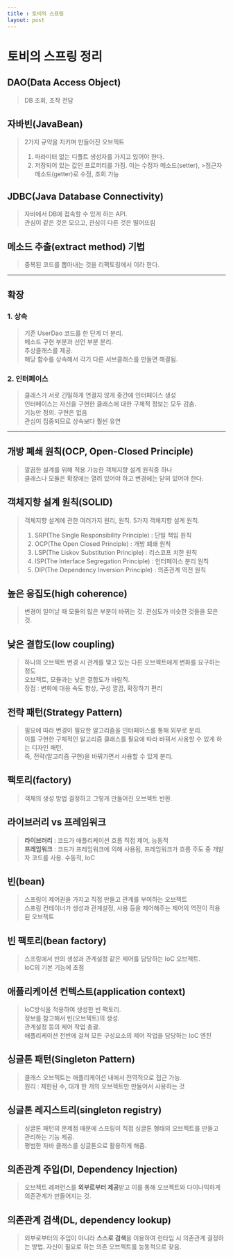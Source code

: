 ```yaml
---
title : 토비의 스프링
layout: post
---
```

# 토비의 스프링 정리

## DAO(Data Access Object)
>DB 조회, 조작 전담

## 자바빈(JavaBean)
>2가지 규약을 지키며 만들어진 오브젝트
>1. 파라미터 없는 디폴트 생성자를 가지고 있어야 한다.
>2. 저장되어 있는 값인 프로퍼티를 가짐. 이는 수정자 메소드(setter), >접근자 메소드(getter)로 수정, 조회 가능

## JDBC(Java Database Connectivity)
>자바에서 DB에 접속할 수 있게 하는 API. <br>
>관심이 같은 것은 모으고, 관심이 다른 것은 떨어뜨림

## 메소드 추출(extract method) 기법
>중복된 코드를 뽑아내는 것을 리팩토링에서 이라 한다.

---

## 확장
### 1. **상속**
>기존 UserDao 코드를 한 단계 더 분리.<br>
>메소드 구현 부분과 선언 부분 분리.<br>
>추상클래스를 제공. <br>
>해당 함수를 상속해서 각기 다른 서브클래스를 만들면 해결됨.

### 2. **인터페이스**

>클래스가 서로 긴밀하게 연결지 않게 중간에 인터페이스 생성<br>
>인터페이스는 자신을 구현한 클래스에 대한 구체적 정보는 모두 감춤.<br>
>기능만 정의. 구현은 없음<br>
>관심이 집중되므로 상속보다 훨씬 유연<br>

---

## 개방 폐쇄 원칙(OCP, Open-Closed Principle)
>깔끔한 설계를 위해 적용 가능한 객체지향 설계 원칙중 하나<br>
>클래스나 모듈은 확장에는 열려 있어야 하고 변경에는 닫혀 있어야 한다.<br>


## 객체지향 설계 원칙(SOLID)
>객체지향 설계에 관한 여러가지 원리, 원칙. 5가지 객체지향 설계 원칙.
>1. SRP(The Single Responsibility Principle) : 단일 책임 원칙
>2. OCP(The Open Closed Principle) : 개방 폐쇄 원칙
>3. LSP(The Liskov Substitution Principle) : 리스코프 치한 원칙
>4. ISP(The Interface Segregation Principle) : 인터페이스 분리 원칙
>5. DIP(The Dependency Inversion Principle) : 의존관계 역전 원칙

## 높은 응집도(high coherence)
>변경이 일어날 때 모듈의 많은 부분이 바뀌는 것.
>관심도가 비슷한 것들을 모은 것.

## 낮은 결합도(low coupling)
>하나의 오브젝트 변경 시 관계를 맺고 있는 다른 오브젝트에게 변화를 요구하는 정도<br>
>오브젝트, 모듈과는 낮은 결합도가 바람직.<br>
>장점 : 변화에 대응 속도 향상, 구성 깔끔, 확장하기 편리

## 전략 패턴(Strategy Pattern)
>필요에 따라 변경이 필요한 알고리즘을 인터페이스를 통해 외부로 분리.<br>
>이를 구현한 구체적인 알고리즘 클래스를 필요에 따라 바꿔서 사용할 수 있게 하는 디자인 패턴.<br>
>즉, 전략(알고리즘 구현)을 바꿔가면서 사용할 수 있게 분리.

## 팩토리(factory)
>객체의 생성 방법 결정하고 그렇게 만들어진 오브젝트 반환.


## 라이브러리 vs 프레임워크 
>**라이브러리** : 코드가 애플리케이션 흐름 직접 제어, 능동적 <br>
>**프레임워크** : 코드가 프레임워크에 의해 사용됨, 프레임워크가 흐름 주도 중 개발자 코드를 사용. 수동적, IoC<br>


## 빈(bean)
>스프링이 제어권을 가지고 직접 만들고 관계를 부여하는 오브젝트<br>
>스프링 컨테이너가 생성과 관계설정, 사용 등을 제어해주는 제어의 역전이 적용된 오브젝트

## 빈 팩토리(bean factory)
>스프링에서 빈의 생성과 관계설정 같은 제어를 담당하는 IoC 오브젝트.<br>
>IoC의 기본 기능에 초점<br>

## 애플리케이션 컨텍스트(application context)
>IoC방식을 적용하여 생성한 빈 팩토리.<br>
>정보를 참고해서 빈(오브젝트)의 생성.<br>
>관계설정 등의 제어 작업 총괄.<br>
>애플리케이션 전반에 걸쳐 모든 구성요소의 제어 작업을 담당하는 IoC 엔진

## 싱글톤 패턴(Singleton Pattern)
>클래스 오브젝트는 애플리케이션 내에서 전역적으로 접근 가능.<br>
>원리 : 제한된 수, 대개 한 개의 오브젝트만 만들어서 사용하는 것


## 싱글톤 레지스트리(singleton registry)
>싱글톤 패턴의 문제점 때문에 스프링이 직접 싱글톤 형태의 오브젝트를 만들고 관리하는 기능 제공.<br>
>평범한 자바 클래스를 싱글톤으로 활용하게 해줌.

## 의존관계 주입(DI, Dependency Injection) 
>오브젝트 레퍼런스를 **외부로부터 제공**받고 이를 통해 오브젝트와 다이나믹하게 의존관계가 만들어지는 것.

## 의존관계 검색(DL, dependency lookup)
>외부로부터의 주입이 아니라 **스스로 검색**을 이용하여 런타임 시 의존관계 결정하는 방법.
>자신이 필요로 하는 의존 오브젝트를 능동적으로 찾음.
